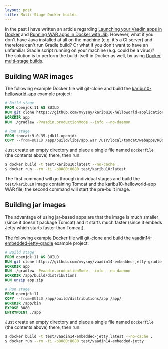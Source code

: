 ```yaml
---
layout: post
title: Multi-Stage Docker builds
---
```


In the past I have written an article regarding [Launching your Vaadin apps in Docker](../Launch-your-Vaadin-on-Kotlin-app-quickly-in-cloud/)
and [Running WAR apps in Docker with Jib](../running-war-apps-in-docker-jib).
However, what if you don't have Java installed at all on the machine (e.g. it's a CI server)
and therefore can't run Gradle build? Or what if you don't want to have an unfamiliar
Gradle script running on your machine (e.g. could be a virus)?
The solution is to perform the build itself in Docker as well, by using
[Docker multi-stage builds](https://docs.docker.com/develop/develop-images/multistage-build/).

## Building WAR images

The following example Docker file will git-clone and build the
[karibu10-helloworld-app](https://github.com/mvysny/karibu10-helloworld-application) example project:

```dockerfile
# Build stage
FROM openjdk:11 AS BUILD
RUN git clone https://github.com/mvysny/karibu10-helloworld-application /app
WORKDIR app
RUN ./gradlew -Pvaadin.productionMode --info --no-daemon

# Run stage
FROM tomcat:9.0.35-jdk11-openjdk
COPY --from=BUILD /app/build/libs/app.war /usr/local/tomcat/webapps/ROOT.war
```

Just create an empty directory and place a single file named `Dockerfile` (the contents above) there, then run:

```bash
$ docker build -t test/karibu10:latest --no-cache .
$ docker run --rm -ti -p8080:8080 test/karibu10:latest
```

The first command will go through individual stages and build the `test/karibu10` image containing Tomcat and the karibu10-helloworld-app WAR file;
the second command will start the pre-built image.

## Building jar images

The advantage of using jar-based apps are that the image is much smaller (since it doesn't package Tomcat)
and it starts much faster (since it embeds Jetty which starts faster than Tomcat).

The following example Docker file will git-clone and build the
[vaadin14-embedded-jetty-gradle](https://github.com/mvysny/vaadin14-embedded-jetty-gradle) example project:

```dockerfile
# Build stage
FROM openjdk:11 AS BUILD
RUN git clone https://github.com/mvysny/vaadin14-embedded-jetty-gradle /app
WORKDIR app
RUN ./gradlew -Pvaadin.productionMode --info --no-daemon
WORKDIR /app/build/distributions
RUN unzip app.zip

# Run stage
FROM openjdk:11
COPY --from=BUILD /app/build/distributions/app /app/
WORKDIR /app/bin
EXPOSE 8080
ENTRYPOINT ./app
```

Just create an empty directory and place a single file named `Dockerfile` (the contents above) there, then run:

```bash
$ docker build -t test/vaadin14-embedded-jetty:latest --no-cache .
$ docker run --rm -ti -p8080:8080 test/vaadin14-embedded-jetty
```
